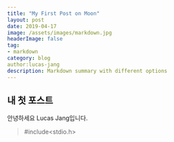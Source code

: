 ```yaml
---
title: "My First Post on Moon"
layout: post
date: 2019-04-17
image: /assets/images/markdown.jpg
headerImage: false
tag:
- markdown
category: blog
author:lucas-jang
description: Markdown summary with different options
---
```


## 내 첫 포스트

안녕하세요 Lucas Jang입니다. 

>#include<stdio.h>

